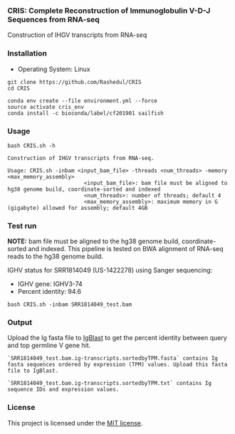 ### CRIS: Complete Reconstruction of Immunoglobulin V-D-J Sequences from RNA-seq 

Construction of IHGV transcripts from RNA-seq

### Installation

* Operating System: Linux

```
git clone https://github.com/Rashedul/CRIS
cd CRIS

conda env create --file environment.yml --force
source activate cris_env
conda install -c bioconda/label/cf201901 sailfish

```

### Usage

```
bash CRIS.sh -h

Construction of IHGV transcripts from RNA-seq.

Usage: CRIS.sh -inbam <input_bam_file> -threads <num_threads> -memory <max_memory_assembly>
                        <input_bam_file>: bam file must be aligned to hg38 genome build, coordinate-sorted and indexed
                        <num_threads>: number of threads; default 4
                        <max_memory_assembly>: maximum memory in G (gigabyte) allowed for assembly; default 4GB
```

### Test run

**NOTE:** bam file must be aligned to the hg38 genome build, coordinate-sorted and indexed. This pipeline is tested on BWA alignment of RNA-seq reads to the hg38 genome build.
 
IGHV status for SRR1814049 (US-1422278) using Sanger sequencing:

* IGHV gene: IGHV3-74
* Percent identity: 94.6

```
bash CRIS.sh -inbam SRR1814049_test.bam
```

### Output 

Upload the Ig fasta file to [IgBlast](https://www.ncbi.nlm.nih.gov/igblast/) to get the percent identity between query and top germline V gene hit.

```
`SRR1814049_test.bam.ig-transcripts.sortedbyTPM.fasta` contains Ig fasta sequences ordered by expression (TPM) values. Upload this fasta file to IgBlast.

`SRR1814049_test.bam.ig-transcripts.sortedbyTPM.txt` contains Ig sequence IDs and expression values.
```

### License 

This project is licensed under the [MIT license](https://github.com/Rashedul/CRIS/blob/main/LICENSE).
